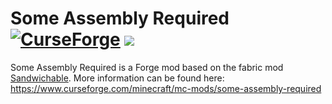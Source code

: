 # Some Assembly Required [![CurseForge](http://cf.way2muchnoise.eu/full_422951_downloads.svg)](https://www.curseforge.com/minecraft/mc-mods/some-assembly-required) [![](https://discordapp.com/api/guilds/298798089068609537/widget.png?style=shield)](https://discord.gg/87pXJadaRr)
Some Assembly Required is a Forge mod based on the fabric mod [Sandwichable](https://github.com/FoundationGames/Sandwichable). 
More information can be found here:
https://www.curseforge.com/minecraft/mc-mods/some-assembly-required
